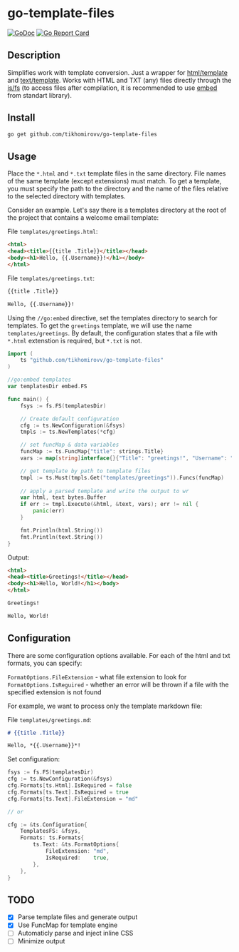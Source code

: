 # go-template-files

[![GoDoc](https://godoc.org/github.com/tikhomirovv/go-template-files?status.svg)](https://godoc.org/github.com/tikhomirovv/go-template-files) [![Go Report Card](https://goreportcard.com/badge/github.com/tikhomirovv/go-template-files)](https://goreportcard.com/report/github.com/tikhomirovv/go-template-files)

<!-- [![GoCover](http://gocover.io/_badge/github.com/tikhomirovv/go-template-files)](http://gocover.io/github.com/tikhomirovv/go-template-files) -->

## Description

Simplifies work with template conversion. Just a wrapper for [html/template](https://pkg.go.dev/html/template) and [text/template](https://pkg.go.dev/text/template).
Works with HTML and TXT (any) files directly through the [is/fs](https://pkg.go.dev/io/fs) (to access files after compilation, it is recommended to use [embed](https://pkg.go.dev/embed) from standart library).

## Install

```sh
go get github.com/tikhomirovv/go-template-files
```

## Usage

Place the `*.html` and `*.txt` template files in the same directory. File names of the same template (except extensions) must match. To get a template, you must specify the path to the directory and the name of the files relative to the selected directory with templates.

Consider an example. Let's say there is a templates directory at the root of the project that contains a welcome email template:

File `templates/greetings.html`:

```html
<html>
<head><title>{{title .Title}}</title></head>
<body><h1>Hello, {{.Username}}!</h1></body>
</html>
```

File `templates/greetings.txt`:

```txt
{{title .Title}}

Hello, {{.Username}}!
```

Using the `//go:embed` directive, set the templates directory to search for templates. To get the `greetings` template, we will use the name `templates/greetings`. By default, the configuration states that a file with `*.html` extenstion is required, but `*.txt` is not.

```go
import (
	ts "github.com/tikhomirovv/go-template-files"
)

//go:embed templates
var templatesDir embed.FS

func main() {
	fsys := fs.FS(templatesDir)

	// Create default configuration
	cfg := ts.NewConfiguration(&fsys)
	tmpls := ts.NewTemplates(*cfg)

	// set funcMap & data variables
	funcMap := ts.FuncMap{"title": strings.Title}
	vars := map[string]interface{}{"Title": "greetings!", "Username": "World"}

	// get template by path to template files
	tmpl := ts.Must(tmpls.Get("templates/greetings")).Funcs(funcMap)
    
	// apply a parsed template and write the output to wr
	var html, text bytes.Buffer
	if err := tmpl.Execute(&html, &text, vars); err != nil {
		panic(err)
	}

	fmt.Println(html.String())
	fmt.Println(text.String())
}
```

Output:

```html
<html>
<head><title>Greetings!</title></head>
<body><h1>Hello, World!</h1></body>
</html>
```

```txt
Greetings!

Hello, World!
```

## Configuration

There are some configuration options available. For each of the html and txt formats, you can specify:

`FormatOptions.FileExtension` - what file extension to look for  
`FormatOptions.IsReguired` - whether an error will be thrown if a file with the specified extension is not found

For example, we want to process only the template markdown file:

File `templates/greetings.md`:

```md
# {{title .Title}}

Hello, *{{.Username}}*!
```

Set configuration:

```go
fsys := fs.FS(templatesDir)
cfg := ts.NewConfiguration(&fsys)
cfg.Formats[ts.Html].IsRequired = false
cfg.Formats[ts.Text].IsRequired = true
cfg.Formats[ts.Text].FileExtension = "md"

// or

cfg := &ts.Configuration{
	TemplatesFS: &fsys,
	Formats: ts.Formats{
		ts.Text: &ts.FormatOptions{
			FileExtension: "md",
			IsRequired:    true,
		},
	},
}
```

## TODO

 - [x] Parse template files and generate output 
 - [x] Use FuncMap for template engine
 - [ ] Automaticly parse and inject inline CSS
 - [ ] Minimize output
